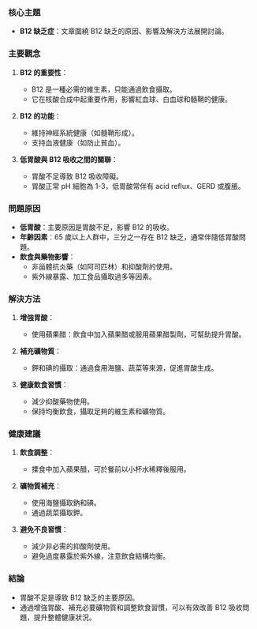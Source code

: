 ### 核心主題
- **B12 缺乏症**：文章圍繞 B12 缺乏的原因、影響及解決方法展開討論。

### 主要觀念
1. **B12 的重要性**：
   - B12 是一種必需的維生素，只能通過飲食攝取。
   - 它在核酸合成中起重要作用，影響紅血球、白血球和髓鞘的健康。
   
2. **B12 的功能**：
   - 維持神經系統健康（如髓鞘形成）。
   - 支持血液健康（如防止貧血）。

3. **低胃酸與 B12 吸收之間的關聯**：
   - 胃酸不足導致 B12 吸收障礙。
   - 胃酸正常 pH 細胞為 1-3，低胃酸常伴有 acid reflux、GERD 或腹脹。

### 問題原因
- **低胃酸**：主要原因是胃酸不足，影響 B12 的吸收。
- **年齡因素**：65 歲以上人群中，三分之一存在 B12 缺乏，通常伴隨低胃酸問題。
- **飲食與藥物影響**：
   - 非甾體抗炎藥（如阿司匹林）和抑酸劑的使用。
   - 紫外線暴露、加工食品攝取過多等因素。

### 解決方法
1. **增強胃酸**：
   - 使用蘋果醋：飲食中加入蘋果醋或服用蘋果醋製劑，可幫助提升胃酸。

2. **補充礦物質**：
   - 鉀和碘的攝取：通過食用海鹽、蔬菜等來源，促進胃酸生成。
   
3. **健康飲食習慣**：
   - 減少抑酸藥物使用。
   - 保持均衡飲食，攝取足夠的維生素和礦物質。

### 健康建議
1. **飲食調整**：
   - 搮食中加入蘋果醋，可於餐前以小杯水稀釋後服用。
   
2. **礦物質補充**：
   - 使用海鹽攝取鈉和碘。
   - 通過蔬菜攝取鉀。

3. **避免不良習慣**：
   - 減少非必需的抑酸劑使用。
   - 避免過度暴露於紫外線，注意飲食結構均衡。

### 結論
- 胃酸不足是導致 B12 缺乏的主要原因。
- 通過增強胃酸、補充必要礦物質和調整飲食習慣，可以有效改善 B12 吸收問題，提升整體健康狀況。